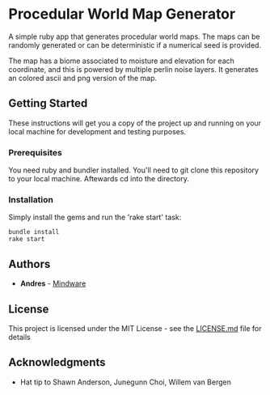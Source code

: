 # Procedular World Map Generator

A simple ruby app that generates procedular world maps. The maps can be randomly generated or can be deterministic if a numerical seed is provided.

The map has a biome associated to moisture and elevation for each coordinate, and this is powered by multiple perlin noise layers. It generates an colored ascii and png version of the map. 

## Getting Started

These instructions will get you a copy of the project up and running on your local machine for development and testing purposes.

### Prerequisites

You need ruby and bundler installed. You'll need to git clone this repository to your local machine. Aftewards cd into the directory.


### Installation

Simply install the gems and run the 'rake start' task:

```
bundle install
rake start
```
## Authors

* **Andres** - [Mindware](https://github.com/mindware)

## License

This project is licensed under the MIT License - see the [LICENSE.md](LICENSE.md) file for details

## Acknowledgments

* Hat tip to Shawn Anderson, Junegunn Choi, Willem van Bergen

